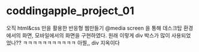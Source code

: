 # coddingapple_project_01
오직 html&css 만을 활용한 반응형 웹만들기 
@media screen 을 통해 데스크탑 환경에서의 화면, 모바일에서의 화면을 구현하였다. 
원래 이렇게 div 박스가 많이 사용되었었나?? ㅋㅋㅋㅋㅋㅋㅋㅋㅋㅋㅋ 아찔,, div 지옥이다
